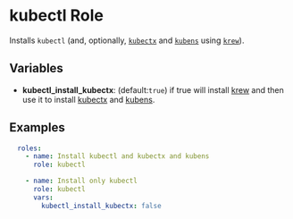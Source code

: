 # kubectl Role

Installs `kubectl` (and, optionally, [`kubectx`](https://github.com/ahmetb/kubectx) and [`kubens`](https://github.com/ahmetb/kubectx) using [`krew`](https://krew.sigs.k8s.io/)).

## Variables

* __kubectl_install_kubectx__: (default:`true`) if true will install [krew](https://krew.sigs.k8s.io/) and then use it to install [kubectx](https://github.com/ahmetb/kubectx) and [kubens](https://github.com/ahmetb/kubectx).

## Examples

```yaml
  roles:
    - name: Install kubectl and kubectx and kubens
      role: kubectl

    - name: Install only kubectl
      role: kubectl
      vars: 
        kubectl_install_kubectx: false
```
